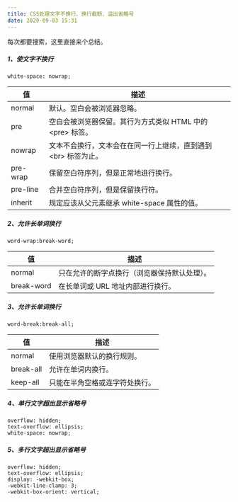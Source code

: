 ```yaml
---
title: CSS处理文字不换行、换行截断、溢出省略号
date: 2020-09-03 15:31  
---
```


每次都要搜索，这里直接来个总结。

##### 1、使文字不换行
    white-space: nowrap;

值|描述
--|--
normal|默认。空白会被浏览器忽略。
pre|空白会被浏览器保留。其行为方式类似 HTML 中的 &lt;pre&gt; 标签。
nowrap|文本不会换行，文本会在在同一行上继续，直到遇到 &lt;br&gt; 标签为止。
pre-wrap|保留空白符序列，但是正常地进行换行。
pre-line|合并空白符序列，但是保留换行符。
inherit|规定应该从父元素继承 white-space 属性的值。

##### 2、允许长单词换行
    word-wrap:break-word;

|值|描述|
|--|--|
|normal|只在允许的断字点换行（浏览器保持默认处理）。|
|break-word|在长单词或 URL 地址内部进行换行。|

##### 3、允许长单词换行
    word-break:break-all;

|值|描述|
|--|--|
|normal|使用浏览器默认的换行规则。|
|break-all|允许在单词内换行。|
|keep-all|只能在半角空格或连字符处换行。|

##### 4、单行文字超出显示省略号
    overflow: hidden;
    text-overflow: ellipsis;
    white-space: nowrap;

##### 5、多行文字超出显示省略号
    overflow: hidden;
    text-overflow: ellipsis;
    display: -webkit-box;
    -webkit-line-clamp: 3;
    -webkit-box-orient: vertical;
